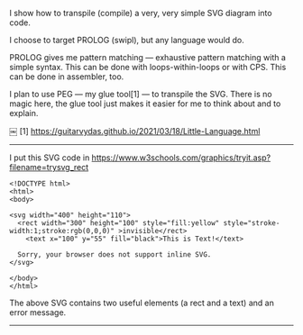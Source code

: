I show how to transpile (compile) a very, very simple SVG diagram into code.

I choose to target PROLOG (swipl), but any language would do.

PROLOG gives me pattern matching — exhaustive pattern matching with a simple syntax.  This can be done with loops-within-loops or with CPS.  This can be done in assembler, too.

I plan to use PEG — my glue tool[1] — to transpile the SVG.  There is no magic here, the glue tool just makes it easier for me to think about and to explain.

￼
[1] https://guitarvydas.github.io/2021/03/18/Little-Language.html

-------------------------------------------------------------------------------

I put this SVG code in https://www.w3schools.com/graphics/tryit.asp?filename=trysvg_rect

```
<!DOCTYPE html>
<html>
<body>

<svg width="400" height="110">
  <rect width="300" height="100" style="fill:yellow" style="stroke-width:1;stroke:rgb(0,0,0)" >invisible</rect>
    <text x="100" y="55" fill="black">This is Text!</text>

  Sorry, your browser does not support inline SVG.  
</svg>
 
</body>
</html>
```

The above SVG contains two useful elements (a rect and a text) and an error message.

-------------------------------------------------------------------------------

